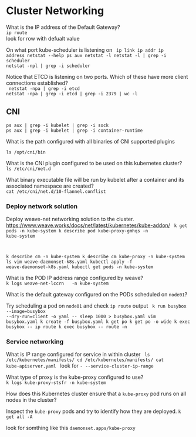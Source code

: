 

# Cluster Networking

What is the IP address of the Default Gateway? <br>
`ip route`  
look for row with defualt value

On what port kube-scheduler is listening on
<code>
ip link
ip addr
ip address
netstat --help
ps aux
netstat -l
netstat -l | grep -i scheduler
netstat -npl | grep -i scheduler
</code>

Notice that ETCD is listening on two ports. Which of these have more client connections established?  <br>
<code>
netstat -npa | grep -i etcd 
netstat -npa | grep -i etcd | grep -i 2379 | wc -l
</code>

## CNI
`ps aux | grep -i kubelet | grep -i sock`  
`ps aux | grep -i kubelet | grep -i container-runtime`  

What is the path configured with all binaries of CNI supported plugins

`ls /opt/cni/bin`  

What is the CNI plugin configured to be used on this kubernetes cluster?  
`ls /etc/cni/net.d`  

What binary executable file will be run by kubelet after a container and its associated namespace are created?  
`cat /etc/cni/net.d/10-flannel.conflist `  

### Deploy network solution
Deploy weave-net networking solution to the cluster.   
https://www.weave.works/docs/net/latest/kubernetes/kube-addon/
<code>
k get pods -n kube-system
k describe pod kube-proxy-gmhqs -n kube-system

k describe cm -n kube-system
k describe cm kube-proxy -n kube-system
ls
vim weave-daemonset-k8s.yaml 
kubectl apply -f weave-daemonset-k8s.yaml 
kubectl get pods -n kube-system
</code>

What is the POD IP address range configured by weave?  
`k logs weave-net-lccrn   -n kube-system`  

What is the default gateway configured on the PODs scheduled on `node01`?  

Try scheduling a pod on `node01` and check `ip route` output
<code>
k run busybox --image=busybox --dry-run=client -o yaml -- sleep 1000 > busybox.yaml
vim busybox.yaml 
k create -f busybox.yaml 
k get po
k get po -o wide
k exec busybox -- ip route
k exec busybox -- route -n
</code>

### Service networking

What is IP range configured for service in within cluster
<code>
ls /etc/kubernetes/manifests/
cd /etc/kubernetes/manifests/
cat kube-apiserver.yaml 
</code>
look for 
`- --service-cluster-ip-range`   


What type of proxy is the kube-proxy configured to use?  
`k logs kube-proxy-stsfr -n kube-system`  


How does this Kubernetes cluster ensure that a `kube-proxy` pod runs on all nodes in the cluster?

Inspect the `kube-proxy` pods and try to identify how they are deployed.
`k get all -A`  

look for somthing like this `daemonset.apps/kube-proxy` 
